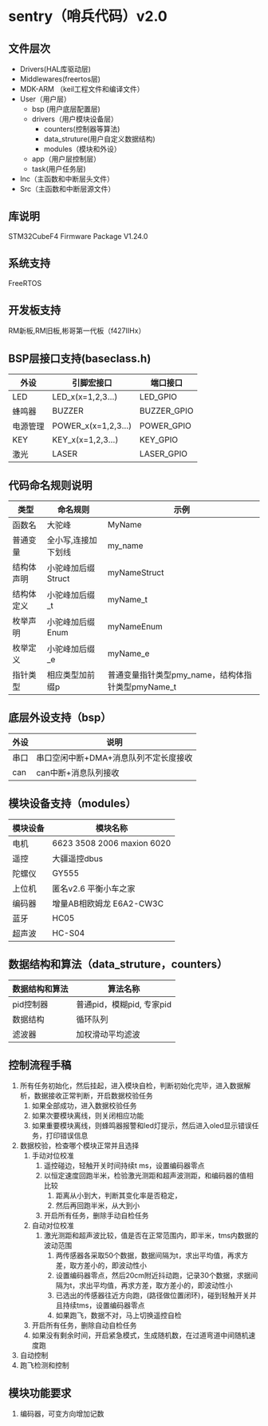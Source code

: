 # sentry（哨兵代码）v2.0

## 文件层次

* Drivers(HAL库驱动层)
* Middlewares(freertos层)
* MDK-ARM （keil工程文件和编译文件）
* User（用户层）
  + bsp (用户底层配置层)
  + drivers（用户模块设备层）
    - counters(控制器等算法)
    - data_struture(用户自定义数据结构)
    - modules（模块和外设）
  + app（用户层控制层）
  + task(用户任务层)
* Inc（主函数和中断层头文件）
* Src（主函数和中断层源文件）

## 库说明

STM32CubeF4 Firmware Package V1.24.0

## 系统支持

FreeRTOS

## 开发板支持

RM新板,RM旧板,彬哥第一代板（f427IIHx）

## BSP层接口支持(baseclass.h)
外设|引脚宏接口|端口接口
-|-|-
LED|LED_x(x=1,2,3…)|LED_GPIO
蜂鸣器|BUZZER|BUZZER_GPIO
电源管理|POWER_x(x=1,2,3…)|POWER_GPIO
KEY|KEY_x(x=1,2,3…)|KEY_GPIO
激光|LASER|LASER_GPIO
## 代码命名规则说明

类型|命名规则|示例
-|-|-
 函数名|大驼峰|MyName
 普通变量|全小写,连接加下划线|my_name
 结构体声明|小驼峰加后缀Struct|myNameStruct
 结构体定义|小驼峰加后缀_t|myName_t
 枚举声明|小驼峰加后缀Enum|myNameEnum
 枚举定义|小驼峰加后缀_e|myName_e
 指针类型|相应类型加前缀p|普通变量指针类型pmy_name，结构体指针类型pmyName_t

## 底层外设支持（bsp）

外设|说明
-|-
串口|串口空闲中断+DMA+消息队列不定长度接收
can|can中断+消息队列接收

## 模块设备支持（modules）

模块设备|模块名称
-|-
电机|6623  3508  2006 maxion 6020
遥控|大疆遥控dbus
陀螺仪|GY555
上位机|匿名v2.6 平衡小车之家
编码器|增量AB相欧姆龙 E6A2-CW3C
蓝牙|HC05
超声波|HC-S04

## 数据结构和算法（data_struture，counters）

数据结构和算法|算法名称
-|-
pid控制器|普通pid，模糊pid, 专家pid
数据结构|循环队列
滤波器|加权滑动平均滤波


## 控制流程手稿
  1. 所有任务初始化，然后挂起，进入模块自检，判断初始化完毕，进入数据解析，数据接收正常判断，开启数据校验任务
     1. 如果全部成功，进入数据校验任务
     2. 如果次要模块离线，则关闭相应功能
     3. 如果重要模块离线，则蜂鸣器报警和led灯提示，然后进入oled显示错误任务，打印错误信息
  2. 数据校验，检查哪个模块正常并且选择
     1. 手动对位校准 
        1. 遥控碰边，轻触开关时间持续t ms，设置编码器零点
        2. 以恒定速度回跑半米，检验激光测距和超声波测距，和编码器的值相比较
           1. 距离从小到大，判断其变化率是否稳定，
           2. 然后再回跑半米，从大到小
        3. 开启所有任务，删除手动自检任务
     2. 自动对位校准
        1. 激光测距和超声波比较，值是否在正常范围内，即半米，tms内数据的波动范围
           1. 两传感器各采取50个数据，数据间隔为t，求出平均值，再求方差，取方差小的，即波动性小
           2. 设置编码器零点，然后20cm附近抖动跑，记录30个数据，求据间隔为t，求出平均值，再求方差，取方差小的，即波动性小
           3. 已选出的传感器往近方向跑，(路径做位置闭环)，碰到轻触开关并且持续tms，设置编码器零点
           4. 如果跑飞，数据不对，马上切换遥控自检
     2. 开启所有任务，删除自动自检任务
     3. 如果没有剩余时间，开启紧急模式，生成随机数，在过道弯道中间随机速度跑
  2. 自动控制
  3. 跑飞检测和控制


## 模块功能要求
  1. 编码器，可变方向增加记数

